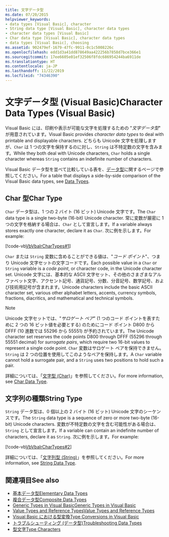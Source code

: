 ```yaml
---
title: 文字データ型
ms.date: 07/20/2015
helpviewer_keywords:
- data types [Visual Basic], character
- String data type [Visual Basic], character data types
- character data types [Visual Basic]
- Char data type [Visual Basic], character data types
- data types [Visual Basic], choosing
ms.assetid: 902479ef-1679-47fc-9911-0c1c5008226c
ms.openlocfilehash: edd1d3a41dd878649aa422256b7858d7bce366e1
ms.sourcegitcommit: 17ee6605e01ef32506f8fdc686954244ba6911de
ms.translationtype: HT
ms.contentlocale: ja-JP
ms.lasthandoff: 11/22/2019
ms.locfileid: "74346390"
---
```

# <a name="character-data-types-visual-basic"></a><span data-ttu-id="1e844-102">文字データ型 (Visual Basic)</span><span class="sxs-lookup"><span data-stu-id="1e844-102">Character Data Types (Visual Basic)</span></span>
<span data-ttu-id="1e844-103">Visual Basic には、印刷や表示が可能な文字を処理するための "*文字データ型*" が用意されています。</span><span class="sxs-lookup"><span data-stu-id="1e844-103">Visual Basic provides *character data types* to deal with printable and displayable characters.</span></span> <span data-ttu-id="1e844-104">どちらも Unicode 文字を処理しますが、`Char` は 1 つの文字を保持するのに対し、`String` は不特定数の文字を含みます。</span><span class="sxs-lookup"><span data-stu-id="1e844-104">While they both deal with Unicode characters, `Char` holds a single character whereas `String` contains an indefinite number of characters.</span></span>  
  
 <span data-ttu-id="1e844-105">Visual Basic データ型を並べて比較している表を、[データ型](../../../../visual-basic/language-reference/data-types/index.md)に関するページで参照してください。</span><span class="sxs-lookup"><span data-stu-id="1e844-105">For a table that displays a side-by-side comparison of the Visual Basic data types, see [Data Types](../../../../visual-basic/language-reference/data-types/index.md).</span></span>  
  
## <a name="char-type"></a><span data-ttu-id="1e844-106">Char 型</span><span class="sxs-lookup"><span data-stu-id="1e844-106">Char Type</span></span>  
 <span data-ttu-id="1e844-107">`Char` データ型は、1 つの 2 バイト (16 ビット) Unicode 文字です。</span><span class="sxs-lookup"><span data-stu-id="1e844-107">The `Char` data type is a single two-byte (16-bit) Unicode character.</span></span> <span data-ttu-id="1e844-108">常に変数が厳密に 1 つの文字を格納する場合は、`Char` として宣言します。</span><span class="sxs-lookup"><span data-stu-id="1e844-108">If a variable always stores exactly one character, declare it as `Char`.</span></span> <span data-ttu-id="1e844-109">次に例を示します。</span><span class="sxs-lookup"><span data-stu-id="1e844-109">For example:</span></span>  
  
 [!code-vb[VbVbalrCharTypes#1](~/samples/snippets/visualbasic/VS_Snippets_VBCSharp/vbvbalrchartypes/vb/module1.vb#1)]
  
 <span data-ttu-id="1e844-110">`Char` または `String` 変数に含めることができる値は、"*コード ポイント*"、つまり Unicode 文字セットの文字コードです。</span><span class="sxs-lookup"><span data-stu-id="1e844-110">Each possible value in a `Char` or `String` variable is a *code point*, or character code, in the Unicode character set.</span></span> <span data-ttu-id="1e844-111">Unicode 文字には、基本的な ASCII 文字セット、その他のさまざまなアルファベット文字、アクセント記号、通貨記号、分数、分音記号、数学記号、および技術用記号が含まれます。</span><span class="sxs-lookup"><span data-stu-id="1e844-111">Unicode characters include the basic ASCII character set, various other alphabet letters, accents, currency symbols, fractions, diacritics, and mathematical and technical symbols.</span></span>  
  
> [!NOTE]
> <span data-ttu-id="1e844-112">Unicode 文字セットでは、"*サロゲート ペア*" (1 つのコード ポイントを表すために 2 つの 16 ビット値を必要とする) のためにコード ポイント D800 から DFFF (10 進数では 55296 から 55551) が予約されています。</span><span class="sxs-lookup"><span data-stu-id="1e844-112">The Unicode character set reserves the code points D800 through DFFF (55296 through 55551 decimal) for *surrogate pairs*, which require two 16-bit values to represent a single code point.</span></span> <span data-ttu-id="1e844-113">`Char` 変数はサロゲート ペアを保持できません。`String` は 2 つの位置を使用してこのようなペアを保持します。</span><span class="sxs-lookup"><span data-stu-id="1e844-113">A `Char` variable cannot hold a surrogate pair, and a `String` uses two positions to hold such a pair.</span></span>  
  
 <span data-ttu-id="1e844-114">詳細については、「[文字型 (Char)](../../../../visual-basic/language-reference/data-types/char-data-type.md)」を参照してください。</span><span class="sxs-lookup"><span data-stu-id="1e844-114">For more information, see [Char Data Type](../../../../visual-basic/language-reference/data-types/char-data-type.md).</span></span>  
  
## <a name="string-type"></a><span data-ttu-id="1e844-115">文字列の種類</span><span class="sxs-lookup"><span data-stu-id="1e844-115">String Type</span></span>  
 <span data-ttu-id="1e844-116">`String` データ型は、0 個以上の 2 バイト (16 ビット) Unicode 文字のシーケンスです。</span><span class="sxs-lookup"><span data-stu-id="1e844-116">The `String` data type is a sequence of zero or more two-byte (16-bit) Unicode characters.</span></span> <span data-ttu-id="1e844-117">変数が不特定数の文字を含む可能性がある場合は、`String` として宣言します。</span><span class="sxs-lookup"><span data-stu-id="1e844-117">If a variable can contain an indefinite number of characters, declare it as `String`.</span></span> <span data-ttu-id="1e844-118">次に例を示します。</span><span class="sxs-lookup"><span data-stu-id="1e844-118">For example:</span></span>  
  
 [!code-vb[VbVbalrCharTypes#2](~/samples/snippets/visualbasic/VS_Snippets_VBCSharp/vbvbalrchartypes/vb/module1.vb#2)]
  
 <span data-ttu-id="1e844-119">詳細については、「[文字列型 (String)](../../../../visual-basic/language-reference/data-types/string-data-type.md)」を参照してください。</span><span class="sxs-lookup"><span data-stu-id="1e844-119">For more information, see [String Data Type](../../../../visual-basic/language-reference/data-types/string-data-type.md).</span></span>  
  
## <a name="see-also"></a><span data-ttu-id="1e844-120">関連項目</span><span class="sxs-lookup"><span data-stu-id="1e844-120">See also</span></span>

- [<span data-ttu-id="1e844-121">基本データ型</span><span class="sxs-lookup"><span data-stu-id="1e844-121">Elementary Data Types</span></span>](../../../../visual-basic/programming-guide/language-features/data-types/elementary-data-types.md)
- [<span data-ttu-id="1e844-122">複合データ型</span><span class="sxs-lookup"><span data-stu-id="1e844-122">Composite Data Types</span></span>](../../../../visual-basic/programming-guide/language-features/data-types/composite-data-types.md)
- [<span data-ttu-id="1e844-123">Generic Types in Visual Basic</span><span class="sxs-lookup"><span data-stu-id="1e844-123">Generic Types in Visual Basic</span></span>](../../../../visual-basic/programming-guide/language-features/data-types/generic-types.md)
- [<span data-ttu-id="1e844-124">Value Types and Reference Types</span><span class="sxs-lookup"><span data-stu-id="1e844-124">Value Types and Reference Types</span></span>](../../../../visual-basic/programming-guide/language-features/data-types/value-types-and-reference-types.md)
- [<span data-ttu-id="1e844-125">Visual Basic における型変換</span><span class="sxs-lookup"><span data-stu-id="1e844-125">Type Conversions in Visual Basic</span></span>](../../../../visual-basic/programming-guide/language-features/data-types/type-conversions.md)
- [<span data-ttu-id="1e844-126">トラブルシューティング (データ型)</span><span class="sxs-lookup"><span data-stu-id="1e844-126">Troubleshooting Data Types</span></span>](../../../../visual-basic/programming-guide/language-features/data-types/troubleshooting-data-types.md)
- [<span data-ttu-id="1e844-127">型文字</span><span class="sxs-lookup"><span data-stu-id="1e844-127">Type Characters</span></span>](../../../../visual-basic/programming-guide/language-features/data-types/type-characters.md)
